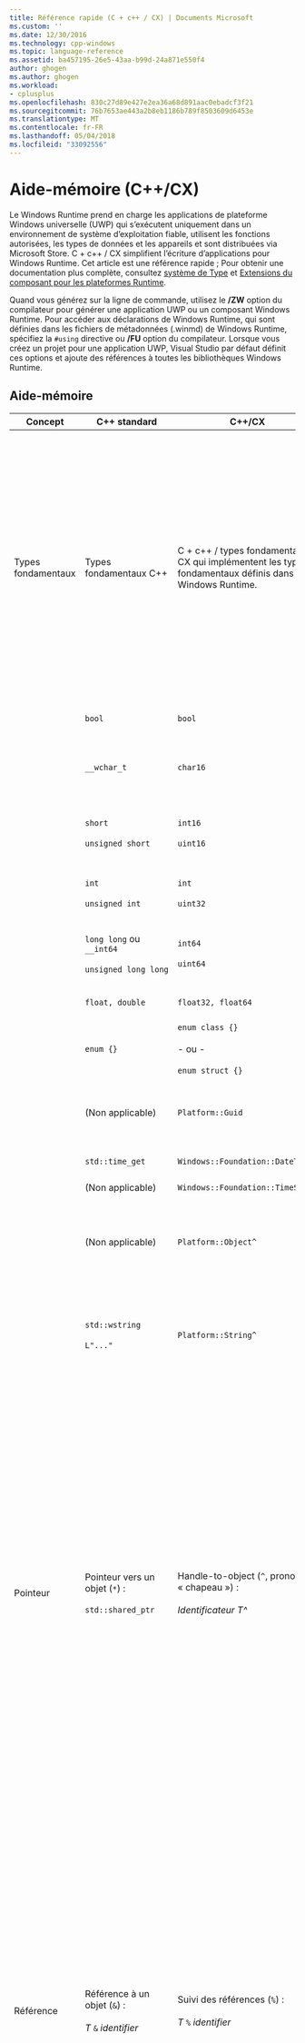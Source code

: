 ```yaml
---
title: Référence rapide (C + c++ / CX) | Documents Microsoft
ms.custom: ''
ms.date: 12/30/2016
ms.technology: cpp-windows
ms.topic: language-reference
ms.assetid: ba457195-26e5-43aa-b99d-24a871e550f4
author: ghogen
ms.author: ghogen
ms.workload:
- cplusplus
ms.openlocfilehash: 830c27d89e427e2ea36a68d891aac0ebadcf3f21
ms.sourcegitcommit: 76b7653ae443a2b8eb1186b789f8503609d6453e
ms.translationtype: MT
ms.contentlocale: fr-FR
ms.lasthandoff: 05/04/2018
ms.locfileid: "33092556"
---
```

# <a name="quick-reference-ccx"></a>Aide-mémoire (C++/CX)
Le Windows Runtime prend en charge les applications de plateforme Windows universelle (UWP) qui s’exécutent uniquement dans un environnement de système d’exploitation fiable, utilisent les fonctions autorisées, les types de données et les appareils et sont distribuées via Microsoft Store. C + c++ / CX simplifient l’écriture d’applications pour Windows Runtime. Cet article est une référence rapide ; Pour obtenir une documentation plus complète, consultez [système de Type](../cppcx/type-system-c-cx.md) et [Extensions du composant pour les plateformes Runtime](http://go.microsoft.com/fwlink/p/?linkid=228720).  
  
 Quand vous générez sur la ligne de commande, utilisez le **/ZW** option du compilateur pour générer une application UWP ou un composant Windows Runtime. Pour accéder aux déclarations de Windows Runtime, qui sont définies dans les fichiers de métadonnées (.winmd) de Windows Runtime, spécifiez la `#using` directive ou **/FU** option du compilateur. Lorsque vous créez un projet pour une application UWP, Visual Studio par défaut définit ces options et ajoute des références à toutes les bibliothèques Windows Runtime.  
  
## <a name="quick-reference"></a>Aide-mémoire  
  
|Concept|C++ standard|C++/CX|Notes|  
|-------------|--------------------|------------------------------------------------------------------|-------------|  
|Types fondamentaux|Types fondamentaux C++|C + c++ / types fondamentaux CX qui implémentent les types fondamentaux définis dans le Windows Runtime.|Le `default` contient de l’espace de noms C + c++ / CX types fondamentaux intégrés. Le compilateur mappe implicitement C + c++ / CX fondamentaux types de standard C++.<br /><br /> Le `Platform` famille d’espaces de noms contient des types qui implémentent les types fondamentaux Windows Runtime.|  
||`bool`|`bool`|Valeur booléenne de 8 bits.|  
||`__wchar_t`|`char16`|Valeur non numérique 16 bits qui représente un point de code Unicode (UTF-16).|  
||`short`<br /><br /> `unsigned short`|`int16`<br /><br /> `uint16`|Entier signé 16 bits.<br /><br /> Entier non signé 16 bits.|  
||`int`<br /><br /> `unsigned int`|`int`<br /><br /> `uint32`|Entier signé 32 bits.<br /><br /> Entier non signé 32 bits.|  
||`long long` ou `__int64`<br /><br /> `unsigned long long`|`int64`<br /><br /> `uint64`|Entier signé 64 bits.<br /><br /> Entier 64 bits non signé.|  
||`float, double`|`float32, float64`|Nombre à virgule flottante IEEE 754 32 bits ou 64 bits.|  
||`enum {}`|`enum class {}`<br /><br /> - ou -<br /><br /> `enum struct {}`|Énumération de 32 bits.|  
||(Non applicable)|`Platform::Guid`|Valeur non numérique de 128 bits (un GUID) dans l'espace de noms `Platform` .|  
||`std::time_get`|`Windows::Foundation::DateTime`|Structure date-time.|  
||(Non applicable)|`Windows::Foundation::TimeSpan`|Structure timespan.|  
||(Non applicable)|`Platform::Object^`|L’objet de base contenant des références dans la vue C++ du système de type Windows Runtime.|  
||`std::wstring`<br /><br /> `L"..."`|`Platform::String^`|`Platform::String^` est une séquence de caractères Unicode représentant du texte, immuable et faisant l'objet d'un décompte de références.|  
|Pointeur|Pointeur vers un objet (`*`) :<br /><br /> `std::shared_ptr`|Handle-to-object (`^`, prononcé « chapeau ») :<br /><br /> *Identificateur T^*|Toutes les classes Windows Runtime sont déclarés à l’aide du modificateur handle-to-object. Les membres de l'objet sont accessibles à l'aide de l'opérateur class-member-access flèche (`->`).<br /><br /> Le modificateur hat signifie « pointeur vers un objet Windows Runtime qui est automatiquement référence pris en compte. » Plus précisément, handle-to-object déclare que le compilateur doit insérer du code pour gérer automatiquement le décompte de références de l'objet, et supprime l'objet si le décompte de références atteint zéro.|  
|Référence|Référence à un objet (`&`) :<br /><br /> *T* `&` *identifier*|Suivi des références (`%`) :<br /><br /> *T* `%` *identifier*|Seul Windows Runtime types peuvent être déclarés à l’aide du suivi référencer modificateur. Les membres de l'objet sont accessibles à l'aide de l'opérateur class-member-access point (`.`).<br /><br /> La référence de suivi signifie « une référence à un objet Windows Runtime qui est automatiquement décompte de références ». Plus précisément, une référence de suivi déclare que le compilateur doit insérer du code pour gérer automatiquement le décompte de références de l'objet, et supprime l'objet si le décompte de références atteint zéro.|  
|déclaration de type dynamique|`new`|`ref new`|Alloue un objet Windows Runtime, puis retourne un handle vers cet objet.|  
|gestion de la durée de vie d'un objet|`delete` *identifier*<br /><br /> `delete[]`  *identifier*|(Appelle le destructeur.)|La durée de vie est déterminée par le décompte de références. Un appel de delete appelle le destructeur mais ne libère pas lui-même la mémoire.|  
|Déclaration de tableau|*Identificateur T* `[]`<br /><br /> `std::array` *identifier*|`Array<` *T* `^>^` *identifier* `(` *size* `)`<br /><br /> - ou -<br /><br /> `WriteOnlyArray<` *T* `^>`  *identifier* `(` *size* `)`|Déclare un tableau modifiable unidimensionnel ou un tableau de type T^ en écriture seule. Le tableau lui-même est également un objet faisant l'objet d'un décompte de références qui doit être déclaré à l'aide du modificateur handle-to-object.<br /><br /> (Les déclarations de tableau utilisent une classe d'en-tête de modèle qui se trouve dans l'espace de noms `Platform` .)|  
|déclaration de classe|`class`  *identifier* `{}`<br /><br /> `struct` *identifier* `{}`|`ref class` *identifier* `{}`<br /><br /> `ref struct` *identifier* `{}`|Déclare une classe d'exécution ayant un accès privé par défaut.<br /><br /> Déclare une classe d'exécution ayant un accès public par défaut.|  
|déclarations de structure|`struct` *identifier* `{}`<br /><br /> (qui est une structure POD (Plain Old Data Structure)|`value class` *identifier* `{}`<br /><br /> `value struct` *identifier* `{}`|Déclare une structure POD ayant un accès privé par défaut.<br /><br /> Une classe de valeur peut être représentée dans les métadonnées Windows, mais une classe C++ standard ne le peut pas.<br /><br /> Déclare une structure POD ayant un accès public par défaut.<br /><br /> Une structure de valeur peut être représentée dans les métadonnées Windows, mais une structure C++ standard ne le peut pas.|  
|déclaration d'interface|classe abstraite qui contient uniquement des fonctions virtuelles pures.|`interface class` *identifier* `{}`<br /><br /> `interface struct` *identifier* `{}`|Déclare une interface ayant un accès privé par défaut.<br /><br /> Déclare une interface ayant un accès public par défaut.|  
|délégué|`std::function`|`public delegate` *return-type* *delegate-type-identifier* `(` *[ parameters ]* `);`|Déclare un objet qui peut être appelé comme un appel de fonction.|  
|événement|(Non applicable)|`event` *delegate-type-identifier* *event-identifier* `;`<br /><br /> *delegate-type-identifier* *delegate-identifier* = `ref new`*delegate-type-identifier*`( this`*[, parameters]*`);`<br /><br /> *event-identifier* `+=` *delegate-identifier* `;`<br /><br /> - ou -<br /><br /> `EventRegistrationToken` *token-identifier* = *obj*`.`*event-identifier*`+=`*delegate-identifier*`;`<br /><br /> - ou -<br /><br /> `auto` *identificateur de jeton* = *obj*. *identificateur d’événement*`::add(`*identificateur de délégué*`);`<br /><br /> *obj* `.` *event-identifier* `-=` *token-identifier* `;`<br /><br /> - ou -<br /><br /> *obj* `.` *event-identifier* `::remove(` *token-identifier* `);`|Déclare un objet d'événement, qui stocke une collection de gestionnaires d'événements (délégués) qui sont appelés lorsqu'un événement se produit.<br /><br /> Crée un gestionnaire d'événements.<br /><br /> Ajoute un gestionnaire d'événements.<br /><br /> L’ajout d’un gestionnaire d’événements retourne un jeton d’événement (*token-identifier*). Si vous prévoyez de supprimer explicitement le gestionnaire d'événements, vous devez enregistrer le jeton d'événement pour l'utiliser ultérieurement.<br /><br /> Supprime un gestionnaire d'événements.<br /><br /> Pour supprimer un gestionnaire d'événements, vous devez spécifier le jeton d'événement que vous avez enregistré lorsque le gestionnaire d'événements a été ajouté.|  
|propriété|(Non applicable)|`property` *T* *identifier*;<br /><br /> `property` *T* *identifier* `[` *index* `];`<br /><br /> `property` *T* `default[` *index* `];`|Déclare qu'une fonction membre de classe ou d'objet est accessible en utilisant la même syntaxe qui est utilisée pour accéder à des données membres ou à un élément de tableau indexé.<br /><br /> Déclare une propriété sur une fonction membre de classe ou d'objet.<br /><br /> Déclare une propriété indexée sur une fonction membre d'objet.<br /><br /> Déclare une propriété indexée sur une fonction membre de classe.|  
|Types paramétrables|modèles|`generic <typename` *T* `> interface class` *identifier* `{}`<br /><br /> `generic <typename` *T* `> delegate` *[return-type]* *delegate-identifier* `() {}`|Déclare une classe d'interface paramétrée.<br /><br /> Déclare un délégué paramétré.|  
|Types valeur Nullable|`boost::optional<T>`|[Platform::IBox \<T >](../cppcx/platform-ibox-interface.md)|Permet aux variables des types scalaires et des structs value d'avoir la valeur `nullptr`.|  
  
## <a name="see-also"></a>Voir aussi  
 [Référence du langage Visual C++](../cppcx/visual-c-language-reference-c-cx.md)